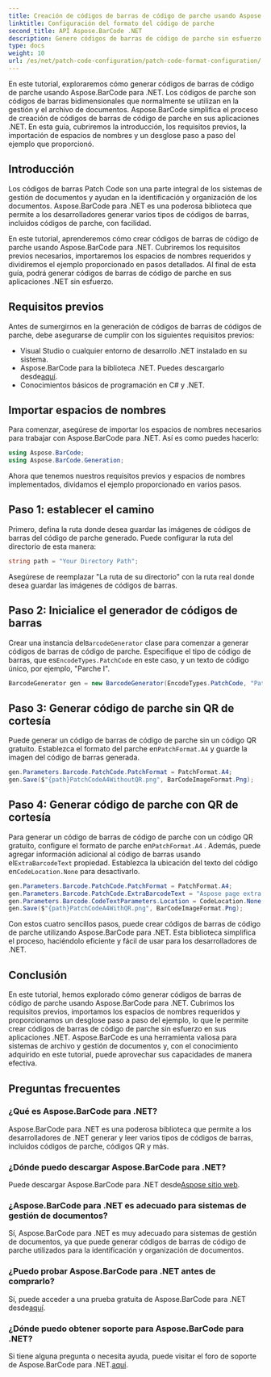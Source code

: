 ```yaml
---
title: Creación de códigos de barras de código de parche usando Aspose.BarCode para .NET
linktitle: Configuración del formato del código de parche
second_title: API Aspose.BarCode .NET
description: Genere códigos de barras de código de parche sin esfuerzo con Aspose.BarCode para .NET. Conozca los pasos para crear códigos de barras de código de parche y mejorar su sistema de gestión de documentos. ¡Descarga la biblioteca ahora!
type: docs
weight: 10
url: /es/net/patch-code-configuration/patch-code-format-configuration/
---
```


En este tutorial, exploraremos cómo generar códigos de barras de código de parche usando Aspose.BarCode para .NET. Los códigos de parche son códigos de barras bidimensionales que normalmente se utilizan en la gestión y el archivo de documentos. Aspose.BarCode simplifica el proceso de creación de códigos de barras de código de parche en sus aplicaciones .NET. En esta guía, cubriremos la introducción, los requisitos previos, la importación de espacios de nombres y un desglose paso a paso del ejemplo que proporcionó.

## Introducción

Los códigos de barras Patch Code son una parte integral de los sistemas de gestión de documentos y ayudan en la identificación y organización de los documentos. Aspose.BarCode para .NET es una poderosa biblioteca que permite a los desarrolladores generar varios tipos de códigos de barras, incluidos códigos de parche, con facilidad.

En este tutorial, aprenderemos cómo crear códigos de barras de código de parche usando Aspose.BarCode para .NET. Cubriremos los requisitos previos necesarios, importaremos los espacios de nombres requeridos y dividiremos el ejemplo proporcionado en pasos detallados. Al final de esta guía, podrá generar códigos de barras de código de parche en sus aplicaciones .NET sin esfuerzo.

## Requisitos previos

Antes de sumergirnos en la generación de códigos de barras de códigos de parche, debe asegurarse de cumplir con los siguientes requisitos previos:

- Visual Studio o cualquier entorno de desarrollo .NET instalado en su sistema.
-  Aspose.BarCode para la biblioteca .NET. Puedes descargarlo desde[aquí](https://releases.aspose.com/barcode/net/).
- Conocimientos básicos de programación en C# y .NET.

## Importar espacios de nombres

Para comenzar, asegúrese de importar los espacios de nombres necesarios para trabajar con Aspose.BarCode para .NET. Así es como puedes hacerlo:

```csharp
using Aspose.BarCode;
using Aspose.BarCode.Generation;
```

Ahora que tenemos nuestros requisitos previos y espacios de nombres implementados, dividamos el ejemplo proporcionado en varios pasos.

## Paso 1: establecer el camino

Primero, defina la ruta donde desea guardar las imágenes de códigos de barras del código de parche generado. Puede configurar la ruta del directorio de esta manera:

```csharp
string path = "Your Directory Path";
```

Asegúrese de reemplazar "La ruta de su directorio" con la ruta real donde desea guardar las imágenes de códigos de barras.

## Paso 2: Inicialice el generador de códigos de barras

 Crear una instancia del`BarcodeGenerator` clase para comenzar a generar códigos de barras de código de parche. Especifique el tipo de código de barras, que es`EncodeTypes.PatchCode` en este caso, y un texto de código único, por ejemplo, "Parche I".

```csharp
BarcodeGenerator gen = new BarcodeGenerator(EncodeTypes.PatchCode, "Patch I");
```

## Paso 3: Generar código de parche sin QR de cortesía

 Puede generar un código de barras de código de parche sin un código QR gratuito. Establezca el formato del parche en`PatchFormat.A4` y guarde la imagen del código de barras generada.

```csharp
gen.Parameters.Barcode.PatchCode.PatchFormat = PatchFormat.A4;
gen.Save($"{path}PatchCodeA4WithoutQR.png", BarCodeImageFormat.Png);
```

## Paso 4: Generar código de parche con QR de cortesía

 Para generar un código de barras de código de parche con un código QR gratuito, configure el formato de parche en`PatchFormat.A4` . Además, puede agregar información adicional al código de barras usando el`ExtraBarcodeText` propiedad. Establezca la ubicación del texto del código en`CodeLocation.None` para desactivarlo.

```csharp
gen.Parameters.Barcode.PatchCode.PatchFormat = PatchFormat.A4;
gen.Parameters.Barcode.PatchCode.ExtraBarcodeText = "Aspose page extra info";
gen.Parameters.Barcode.CodeTextParameters.Location = CodeLocation.None;
gen.Save($"{path}PatchCodeA4WithQR.png", BarCodeImageFormat.Png);
```

Con estos cuatro sencillos pasos, puede crear códigos de barras de código de parche utilizando Aspose.BarCode para .NET. Esta biblioteca simplifica el proceso, haciéndolo eficiente y fácil de usar para los desarrolladores de .NET.

## Conclusión

En este tutorial, hemos explorado cómo generar códigos de barras de código de parche usando Aspose.BarCode para .NET. Cubrimos los requisitos previos, importamos los espacios de nombres requeridos y proporcionamos un desglose paso a paso del ejemplo, lo que le permite crear códigos de barras de código de parche sin esfuerzo en sus aplicaciones .NET. Aspose.BarCode es una herramienta valiosa para sistemas de archivo y gestión de documentos y, con el conocimiento adquirido en este tutorial, puede aprovechar sus capacidades de manera efectiva.

## Preguntas frecuentes

### ¿Qué es Aspose.BarCode para .NET?
Aspose.BarCode para .NET es una poderosa biblioteca que permite a los desarrolladores de .NET generar y leer varios tipos de códigos de barras, incluidos códigos de parche, códigos QR y más.

### ¿Dónde puedo descargar Aspose.BarCode para .NET?
Puede descargar Aspose.BarCode para .NET desde[Aspose sitio web](https://releases.aspose.com/barcode/net/).

### ¿Aspose.BarCode para .NET es adecuado para sistemas de gestión de documentos?
Sí, Aspose.BarCode para .NET es muy adecuado para sistemas de gestión de documentos, ya que puede generar códigos de barras de código de parche utilizados para la identificación y organización de documentos.

### ¿Puedo probar Aspose.BarCode para .NET antes de comprarlo?
 Sí, puede acceder a una prueba gratuita de Aspose.BarCode para .NET desde[aquí](https://releases.aspose.com/).

### ¿Dónde puedo obtener soporte para Aspose.BarCode para .NET?
 Si tiene alguna pregunta o necesita ayuda, puede visitar el foro de soporte de Aspose.BarCode para .NET.[aquí](https://forum.aspose.com/c/barcode/13).
